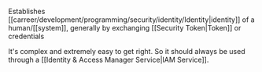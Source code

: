Establishes [[carreer/development/programming/security/identity/Identity|identity]] of a human/[[system]], generally by exchanging [[Security Token|Token]] or credentials

It's complex and extremely easy to get right. So it should always be used through a [[Identity & Access Manager Service|IAM Service]].